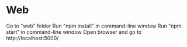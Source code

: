 # Web
Go to "web" folder
Run "npm install" in command-line window
Run "npm start" in command-line window
Open browser and go to http://localhost:5000/

